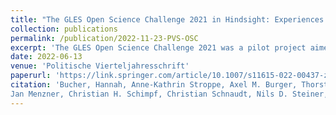 ```yaml
---
title: "The GLES Open Science Challenge 2021 in Hindsight: Experiences Gained and Lessons Learned (peer-reviewed journal article)"
collection: publications
permalink: /publication/2022-11-23-PVS-OSC
excerpt: 'The GLES Open Science Challenge 2021 was a pilot project aimed at demonstrating that registered reports are an appropriate and beneficial publication format in quantitative political science that helps to increase transparency and replicability in the research process and thus yields substantial and relevant contributions to our discipline. The project resulted in the publication of this special issue, which includes seven registered reports based on data from the German Longitudinal Election Study (GLES) collected in the context of the 2021 German federal election. This concluding article of the special issue brings together the perspectives of the participating authors, reviewers, organizers, and editors in order to take stock of the different experiences gained and lessons learned in the course of the project. We are confident that future projects of a similar nature in political science, as well as authors, reviewers, and editors of registered reports, will benefit from these reflections.'
date: 2022-06-13
venue: 'Politische Vierteljahresschrift'
paperurl: 'https://link.springer.com/article/10.1007/s11615-022-00437-z'
citation: 'Bucher, Hannah, Anne-Kathrin Stroppe, Axel M. Burger, Thorsten Faas, Harald Schoen, Marc Debus, Sigrid Roßteutscher, Denis Cohen, Robert A. Huber, Michael Jankowski, Melvin John,
Jan Menzner, Christian H. Schimpf, Christian Schnaudt, Nils D. Steiner, Richard Traunmüller, Fabienne Unkelbach, Vera Vogel, Carsten Wegscheider, Robert Welz, Alexander Wuttke. 2022. "The GLES Open Science Challenge 2021 in Hindsight: Experiences Gained and Lessons Learned." <i>Politische Vierteljahresschrift</i> (online first), 1-13.'
---
```

